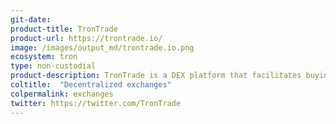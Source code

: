 ```yaml
---
git-date:
product-title: TronTrade
product-url: https://trontrade.io/
image: /images/output_md/trontrade.io.png
ecosystem: tron
type: non-custodial
product-description: TronTrade is a DEX platform that facilitates buying and selling of TRC-based tokens through simple user interface.
coltitle:  "Decentralized exchanges"
colpermalink: exchanges
twitter: https://twitter.com/TronTrade
---
```

